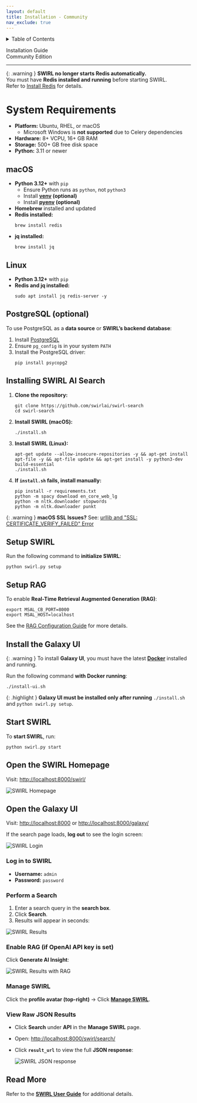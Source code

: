```yaml
---
layout: default
title: Installation - Community
nav_exclude: true
---
```

<details markdown="block">
  <summary>
    Table of Contents
  </summary>
  {: .text-delta }
- TOC
{:toc}
</details>

<span class="big-text">Installation Guide</span><br/><span class="med-text">Community Edition</span>

---

{: .warning }
**SWIRL no longer starts Redis automatically.**  
You must have **Redis installed and running** before starting SWIRL.  
Refer to [Install Redis](https://redis.io/docs/latest/operate/oss_and_stack/install/install-redis/) for details.

# System Requirements

- **Platform:** Ubuntu, RHEL, or macOS  
  - Microsoft Windows is **not supported** due to Celery dependencies  
- **Hardware:** 8+ VCPU, 16+ GB RAM  
- **Storage:** 500+ GB free disk space  
- **Python:** 3.11 or newer  

## macOS

- **Python 3.12+** with `pip`
    - Ensure Python runs as `python`, not `python3`  
    - Install **[venv](https://docs.python.org/3/library/venv.html) (optional)**  
    - Install **[pyenv](https://github.com/pyenv/pyenv) (optional)**  
- **Homebrew** installed and updated  
- **Redis installed:**  
  ```shell
  brew install redis
  ```
- **jq installed:**  
  ```shell
  brew install jq
  ```

## Linux

- **Python 3.12+** with `pip`
- **Redis and jq installed:**  
  ```shell
  sudo apt install jq redis-server -y
  ```

## PostgreSQL (optional)

To use PostgreSQL as a **data source** or **SWIRL’s backend database**:

1. Install [PostgreSQL](https://www.postgresql.org/)  
2. Ensure `pg_config` is in your system `PATH`  
3. Install the PostgreSQL driver:
   ```shell
   pip install psycopg2
   ```

## Installing SWIRL AI Search

1. **Clone the repository:**  
   ```shell
   git clone https://github.com/swirlai/swirl-search
   cd swirl-search
   ```

2. **Install SWIRL (macOS):**  
   ```shell
   ./install.sh
   ```

3. **Install SWIRL (Linux):**  
   ```shell
   apt-get update --allow-insecure-repositories -y && apt-get install apt-file -y && apt-file update && apt-get install -y python3-dev build-essential
   ./install.sh
   ```

4. **If `install.sh` fails, install manually:**  
   ```shell
   pip install -r requirements.txt
   python -m spacy download en_core_web_lg
   python -m nltk.downloader stopwords
   python -m nltk.downloader punkt
   ```

{: .warning }
**macOS SSL Issues?** See: [urllib and "SSL: CERTIFICATE_VERIFY_FAILED" Error](https://stackoverflow.com/questions/27835619/urllib-and-ssl-certificate-verify-failed-error/42334357#42334357)

## Setup SWIRL

Run the following command to **initialize SWIRL**:

```shell
python swirl.py setup
```

## Setup RAG

To enable **Real-Time Retrieval Augmented Generation (RAG)**:

```shell
export MSAL_CB_PORT=8000
export MSAL_HOST=localhost
```

See the [RAG Configuration Guide](RAG-Guide.html) for more details.

## Install the Galaxy UI

{: .warning }
To install **Galaxy UI**, you must have the latest **[Docker](https://docs.docker.com/get-docker/)** installed and running.

Run the following command **with Docker running**:

```shell
./install-ui.sh
```

{: .highlight }
**Galaxy UI must be installed only after running** `./install.sh` and `python swirl.py setup`.

## Start SWIRL

To **start SWIRL**, run:

```shell
python swirl.py start
```

## Open the SWIRL Homepage

Visit: [http://localhost:8000/swirl/](http://localhost:8000/swirl/)

  ![SWIRL Homepage](images/swirl_frontpage.png)

## Open the Galaxy UI

Visit: [http://localhost:8000](http://localhost:8000) or [http://localhost:8000/galaxy/](http://localhost:8000/galaxy/)

If the search page loads, **log out** to see the login screen:

  ![SWIRL Login](images/swirl_40_login.png)

### **Log in to SWIRL**

- **Username:** `admin`  
- **Password:** `password`  

### **Perform a Search**

1. Enter a search query in the **search box**.  
2. Click **Search**.  
3. Results will appear in seconds:

  ![SWIRL Results](images/swirl_40_results.png)

### **Enable RAG** (if OpenAI API key is set)

Click **Generate AI Insight**:

  ![SWIRL Results with RAG](images/swirl_40_community_rag.png)

### **Manage SWIRL**

Click the **profile avatar (top-right)** → Click **[Manage SWIRL](http://localhost:8000/swirl/)**.

### **View Raw JSON Results**

- Click **Search** under **API** in the **Manage SWIRL** page.  
- Open: [http://localhost:8000/swirl/search/](http://localhost:8000/swirl/search/)  
- Click **`result_url`** to view the full **JSON response**:

  ![SWIRL JSON response](images/swirl_results_mixed_1.png)

## **Read More**

Refer to the **[SWIRL User Guide](User-Guide.html)** for additional details.
